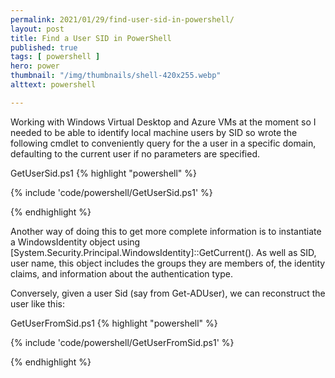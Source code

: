 ```yaml
---
permalink: 2021/01/29/find-user-sid-in-powershell/
layout: post
title: Find a User SID in PowerShell
published: true 
tags: [ powershell ]
hero: power
thumbnail: "/img/thumbnails/shell-420x255.webp"
alttext: powershell

---
```


Working with Windows Virtual Desktop and Azure VMs at the moment so I needed to be able to identify local machine users 
by SID so wrote the following cmdlet to conveniently query for the a user in a specific domain, defaulting to the current user if no parameters are specified.  

GetUserSid.ps1
{% highlight "powershell" %}

{% include 'code/powershell/GetUserSid.ps1' %}

{% endhighlight %}

Another way of doing this to get more complete information is to instantiate a WindowsIdentity object using [System.Security.Principal.WindowsIdentity]::GetCurrent(). As well as SID, user name, this object includes the groups they are members of, the identity claims, and information about the authentication type. 


Conversely, given a user Sid (say from Get-ADUser), we can reconstruct the user like this:
 
GetUserFromSid.ps1
{% highlight "powershell" %}

{% include 'code/powershell/GetUserFromSid.ps1' %}

{% endhighlight %}

